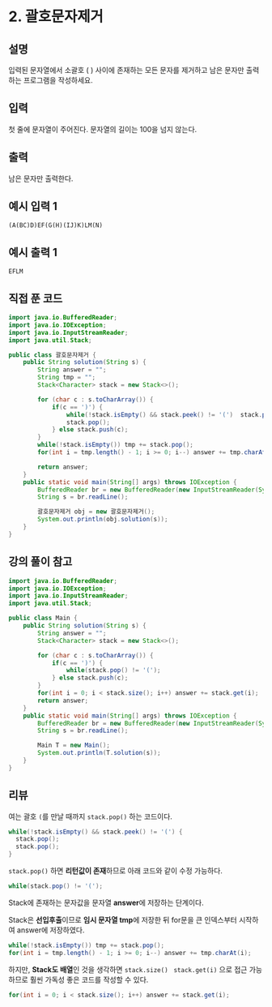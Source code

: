 # 2. 괄호문자제거

## 설명

입력된 문자열에서 소괄호 ( ) 사이에 존재하는 모든 문자를 제거하고 남은 문자만 출력하는 프로그램을 작성하세요.



## 입력

첫 줄에 문자열이 주어진다. 문자열의 길이는 100을 넘지 않는다.



## 출력

남은 문자만 출력한다.



## 예시 입력 1 

```
(A(BC)D)EF(G(H)(IJ)K)LM(N)
```



## 예시 출력 1

```
EFLM
```



## 직접 푼 코드

```java
import java.io.BufferedReader;
import java.io.IOException;
import java.io.InputStreamReader;
import java.util.Stack;

public class 괄호문자제거 {
    public String solution(String s) {
        String answer = "";
        String tmp = "";
        Stack<Character> stack = new Stack<>();

        for (char c : s.toCharArray()) {
            if(c == ')') {
                while(!stack.isEmpty() && stack.peek() != '(')  stack.pop();
                stack.pop();
            } else stack.push(c);
        }
        while(!stack.isEmpty()) tmp += stack.pop();
        for(int i = tmp.length() - 1; i >= 0; i--) answer += tmp.charAt(i);

        return answer;
    }
    public static void main(String[] args) throws IOException {
        BufferedReader br = new BufferedReader(new InputStreamReader(System.in));
        String s = br.readLine();

        괄호문자제거 obj = new 괄호문자제거();
        System.out.println(obj.solution(s));
    }
}
```



## 강의 풀이 참고

```java
import java.io.BufferedReader;
import java.io.IOException;
import java.io.InputStreamReader;
import java.util.Stack;

public class Main {
    public String solution(String s) {
        String answer = "";
        Stack<Character> stack = new Stack<>();

        for (char c : s.toCharArray()) {
            if(c == ')') {
                while(stack.pop() != '(');
            } else stack.push(c);
        }
        for(int i = 0; i < stack.size(); i++) answer += stack.get(i);
        return answer;
    }
    public static void main(String[] args) throws IOException {
        BufferedReader br = new BufferedReader(new InputStreamReader(System.in));
        String s = br.readLine();

        Main T = new Main();
        System.out.println(T.solution(s));
    }
}
```



## 리뷰

여는 괄호 `(`를 만날 때까지 `stack.pop()` 하는 코드이다.

```java
while(!stack.isEmpty() && stack.peek() != '(') {
  stack.pop();
  stack.pop();
}
```



`stack.pop()` 하면 **리턴값이 존재**하므로 아래 코드와 같이 수정 가능하다.

```java
while(stack.pop() != '(');
```



Stack에 존재하는 문자값을 문자열 **answer**에 저장하는 단계이다.

Stack은 **선입후출**이므로 **임시 문자열 tmp**에 저장한 뒤 for문을 큰 인덱스부터 시작하여 answer에 저장하였다.

```java
while(!stack.isEmpty()) tmp += stack.pop();
for(int i = tmp.length() - 1; i >= 0; i--) answer += tmp.charAt(i);
```



하지만, **Stack도 배열**인 것을 생각하면 `stack.size() `  `stack.get(i)` 으로 접근 가능하므로 훨씬 가독성 좋은 코드를 작성할 수 있다.

```java
for(int i = 0; i < stack.size(); i++) answer += stack.get(i);
```

